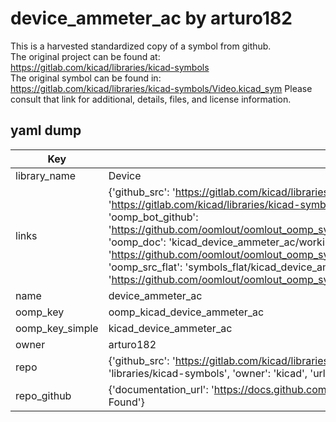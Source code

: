 # device_ammeter_ac by arturo182  
This is a harvested standardized copy of a symbol from github.  
The original project can be found at:  
https://gitlab.com/kicad/libraries/kicad-symbols  
The original symbol can be found in:
https://gitlab.com/kicad/libraries/kicad-symbols/Video.kicad_sym
Please consult that link for additional, details, files, and license information.  
## yaml dump  
| Key | Value |  
| --- | --- |  
| library_name | Device |  
| links | {'github_src': 'https://gitlab.com/kicad/libraries/kicad-symbols/Video.kicad_sym', 'github_src_repo': 'https://gitlab.com/kicad/libraries/kicad-symbols', 'oomp_bot': 'kicad_device_ammeter_ac/working', 'oomp_bot_github': 'https://github.com/oomlout/oomlout_oomp_symbol_bot/tree/main/kicad_device_ammeter_ac/working', 'oomp_doc': 'kicad_device_ammeter_ac/working', 'oomp_doc_github': 'https://github.com/oomlout/oomlout_oomp_symbol_doc/tree/main/kicad_device_ammeter_ac/working', 'oomp_src_flat': 'symbols_flat/kicad_device_ammeter_ac/working', 'oomp_src_flat_github': 'https://github.com/oomlout/oomlout_oomp_symbol_src/tree/main/kicad_device_ammeter_ac/working'} |  
| name | device_ammeter_ac |  
| oomp_key | oomp_kicad_device_ammeter_ac |  
| oomp_key_simple | kicad_device_ammeter_ac |  
| owner | arturo182 |  
| repo | {'github_src': 'https://gitlab.com/kicad/libraries/kicad-symbols/Video.kicad_sym', 'name': 'libraries/kicad-symbols', 'owner': 'kicad', 'url': 'https://gitlab.com/kicad/libraries/kicad-symbols'} |  
| repo_github | {'documentation_url': 'https://docs.github.com/rest/repos/repos#get-a-repository', 'message': 'Not Found'} |  

